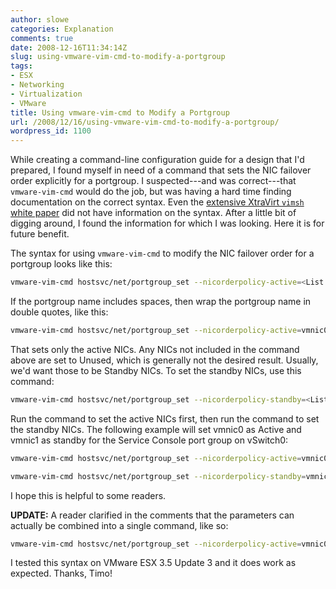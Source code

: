 ```yaml
---
author: slowe
categories: Explanation
comments: true
date: 2008-12-16T11:34:14Z
slug: using-vmware-vim-cmd-to-modify-a-portgroup
tags:
- ESX
- Networking
- Virtualization
- VMware
title: Using vmware-vim-cmd to Modify a Portgroup
url: /2008/12/16/using-vmware-vim-cmd-to-modify-a-portgroup/
wordpress_id: 1100
---
```


While creating a command-line configuration guide for a design that I'd prepared, I found myself in need of a command that sets the NIC failover order explicitly for a portgroup. I suspected---and was correct---that `vmware-vim-cmd` would do the job, but was having a hard time finding documentation on the correct syntax. Even the [extensive XtraVirt `vimsh` white paper](http://knowledge.xtravirt.com/white-papers/scripting.html) did not have information on the syntax. After a little bit of digging around, I found the information for which I was looking. Here it is for future benefit.

The syntax for using `vmware-vim-cmd` to modify the NIC failover order for a portgroup looks like this:

```bash
vmware-vim-cmd hostsvc/net/portgroup_set --nicorderpolicy-active=<List of NICs> <vSwitch#> <Portgroup>
```

If the portgroup name includes spaces, then wrap the portgroup name in double quotes, like this:

```bash
vmware-vim-cmd hostsvc/net/portgroup_set --nicorderpolicy-active=vmnic0 vSwitch0 "Service Console"
```

That sets only the active NICs. Any NICs not included in the command above are set to Unused, which is generally not the desired result. Usually, we'd want those to be Standby NICs. To set the standby NICs, use this command:

```bash
vmware-vim-cmd hostsvc/net/portgroup_set --nicorderpolicy-standby=<List of VMNICs> <vSwitch#> <Portgroup>
```

Run the command to set the active NICs first, then run the command to set the standby NICs. The following example will set vmnic0 as Active and vmnic1 as standby for the Service Console port group on vSwitch0:

```bash
vmware-vim-cmd hostsvc/net/portgroup_set --nicorderpolicy-active=vmnic0 vSwitch0 "Service Console"  

vmware-vim-cmd hostsvc/net/portgroup_set --nicorderpolicy-standby=vmnic1 vSwitch0 "Service Console"
```

I hope this is helpful to some readers.

**UPDATE:** A reader clarified in the comments that the parameters can actually be combined into a single command, like so:

```bash
vmware-vim-cmd hostsvc/net/portgroup_set --nicorderpolicy-active=vmnic0 --nicorderpolicy-standby=vmnic1 vSwitch0 "Service Console"
```

I tested this syntax on VMware ESX 3.5 Update 3 and it does work as expected. Thanks, Timo!
